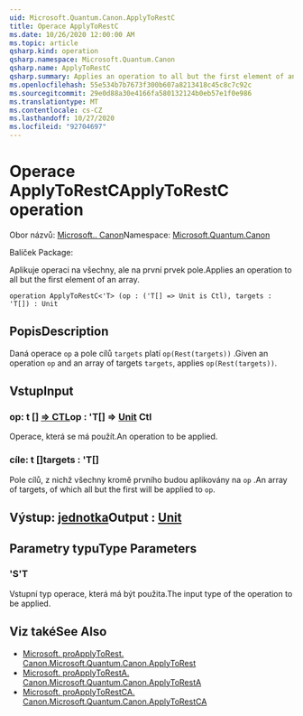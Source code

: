 ```yaml
---
uid: Microsoft.Quantum.Canon.ApplyToRestC
title: Operace ApplyToRestC
ms.date: 10/26/2020 12:00:00 AM
ms.topic: article
qsharp.kind: operation
qsharp.namespace: Microsoft.Quantum.Canon
qsharp.name: ApplyToRestC
qsharp.summary: Applies an operation to all but the first element of an array.
ms.openlocfilehash: 55e534b7b7673f300b607a8213418c45c8c7c92c
ms.sourcegitcommit: 29e0d88a30e4166fa580132124b0eb57e1f0e986
ms.translationtype: MT
ms.contentlocale: cs-CZ
ms.lasthandoff: 10/27/2020
ms.locfileid: "92704697"
---
```

# <a name="applytorestc-operation"></a><span data-ttu-id="e6e88-102">Operace ApplyToRestC</span><span class="sxs-lookup"><span data-stu-id="e6e88-102">ApplyToRestC operation</span></span>

<span data-ttu-id="e6e88-103">Obor názvů: [Microsoft.. Canon](xref:Microsoft.Quantum.Canon)</span><span class="sxs-lookup"><span data-stu-id="e6e88-103">Namespace: [Microsoft.Quantum.Canon](xref:Microsoft.Quantum.Canon)</span></span>

<span data-ttu-id="e6e88-104">Balíček [](https://nuget.org/packages/)</span><span class="sxs-lookup"><span data-stu-id="e6e88-104">Package: [](https://nuget.org/packages/)</span></span>


<span data-ttu-id="e6e88-105">Aplikuje operaci na všechny, ale na první prvek pole.</span><span class="sxs-lookup"><span data-stu-id="e6e88-105">Applies an operation to all but the first element of an array.</span></span>

```qsharp
operation ApplyToRestC<'T> (op : ('T[] => Unit is Ctl), targets : 'T[]) : Unit
```


## <a name="description"></a><span data-ttu-id="e6e88-106">Popis</span><span class="sxs-lookup"><span data-stu-id="e6e88-106">Description</span></span>

<span data-ttu-id="e6e88-107">Daná operace `op` a pole cílů `targets` platí `op(Rest(targets))` .</span><span class="sxs-lookup"><span data-stu-id="e6e88-107">Given an operation `op` and an array of targets `targets`, applies `op(Rest(targets))`.</span></span>

## <a name="input"></a><span data-ttu-id="e6e88-108">Vstup</span><span class="sxs-lookup"><span data-stu-id="e6e88-108">Input</span></span>

### <a name="op--t--unit-ctl"></a><span data-ttu-id="e6e88-109">op: t [] [=> CTL](xref:microsoft.quantum.lang-ref.unit)</span><span class="sxs-lookup"><span data-stu-id="e6e88-109">op : 'T[] => [Unit](xref:microsoft.quantum.lang-ref.unit) Ctl</span></span>

<span data-ttu-id="e6e88-110">Operace, která se má použít.</span><span class="sxs-lookup"><span data-stu-id="e6e88-110">An operation to be applied.</span></span>


### <a name="targets--t"></a><span data-ttu-id="e6e88-111">cíle: t []</span><span class="sxs-lookup"><span data-stu-id="e6e88-111">targets : 'T[]</span></span>

<span data-ttu-id="e6e88-112">Pole cílů, z nichž všechny kromě prvního budou aplikovány na `op` .</span><span class="sxs-lookup"><span data-stu-id="e6e88-112">An array of targets, of which all but the first will be applied to `op`.</span></span>



## <a name="output--unit"></a><span data-ttu-id="e6e88-113">Výstup: [jednotka](xref:microsoft.quantum.lang-ref.unit)</span><span class="sxs-lookup"><span data-stu-id="e6e88-113">Output : [Unit](xref:microsoft.quantum.lang-ref.unit)</span></span>



## <a name="type-parameters"></a><span data-ttu-id="e6e88-114">Parametry typu</span><span class="sxs-lookup"><span data-stu-id="e6e88-114">Type Parameters</span></span>

### <a name="t"></a><span data-ttu-id="e6e88-115">'S</span><span class="sxs-lookup"><span data-stu-id="e6e88-115">'T</span></span>

<span data-ttu-id="e6e88-116">Vstupní typ operace, která má být použita.</span><span class="sxs-lookup"><span data-stu-id="e6e88-116">The input type of the operation to be applied.</span></span>

## <a name="see-also"></a><span data-ttu-id="e6e88-117">Viz také</span><span class="sxs-lookup"><span data-stu-id="e6e88-117">See Also</span></span>

- [<span data-ttu-id="e6e88-118">Microsoft. proApplyToRest. Canon.</span><span class="sxs-lookup"><span data-stu-id="e6e88-118">Microsoft.Quantum.Canon.ApplyToRest</span></span>](xref:Microsoft.Quantum.Canon.ApplyToRest)
- [<span data-ttu-id="e6e88-119">Microsoft. proApplyToRestA. Canon.</span><span class="sxs-lookup"><span data-stu-id="e6e88-119">Microsoft.Quantum.Canon.ApplyToRestA</span></span>](xref:Microsoft.Quantum.Canon.ApplyToRestA)
- [<span data-ttu-id="e6e88-120">Microsoft. proApplyToRestCA. Canon.</span><span class="sxs-lookup"><span data-stu-id="e6e88-120">Microsoft.Quantum.Canon.ApplyToRestCA</span></span>](xref:Microsoft.Quantum.Canon.ApplyToRestCA)